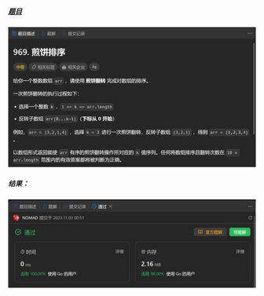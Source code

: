##### [题目](https://leetcode.cn/problems/pancake-sorting/description/)
![pic](img.png)
##### 结果：
![pic](result.png)